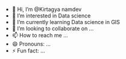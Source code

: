 - 👋 Hi, I’m @Kirtagya namdev
- 👀 I’m interested in Data science
- 🌱 I’m currently learning Data science in GIS
- 💞️ I’m looking to collaborate on ...
- 📫 How to reach me ...
- 😄 Pronouns: ...
- ⚡ Fun fact: ...

<!---
Kirtagya007/Kirtagya007 is a ✨ special ✨ repository because its `README.md` (this file) appears on your GitHub profile.
You can click the Preview link to take a look at your changes.
--->
